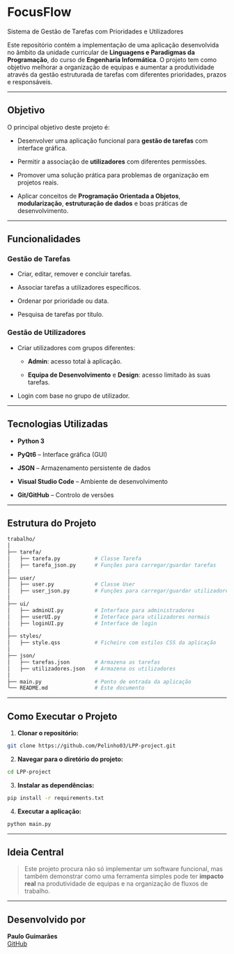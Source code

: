 # **FocusFlow**

Sistema de Gestão de Tarefas com Prioridades e Utilizadores

Este repositório contém a implementação de uma aplicação desenvolvida no âmbito da unidade curricular de **Linguagens e Paradigmas da Programação**, do curso de **Engenharia Informática**. O projeto tem como objetivo melhorar a organização de equipas e aumentar a produtividade através da gestão estruturada de tarefas com diferentes prioridades, prazos e responsáveis.

----------

## Objetivo

O principal objetivo deste projeto é:

-   Desenvolver uma aplicação funcional para **gestão de tarefas** com interface gráfica.
    
-   Permitir a associação de **utilizadores** com diferentes permissões.
    
-   Promover uma solução prática para problemas de organização em projetos reais.
    
-   Aplicar conceitos de **Programação Orientada a Objetos**, **modularização**, **estruturação de dados** e boas práticas de desenvolvimento.
    

----------
## Funcionalidades

### Gestão de Tarefas

-   Criar, editar, remover e concluir tarefas.
    
-   Associar tarefas a utilizadores específicos.
    
-   Ordenar por prioridade ou data.
    
-   Pesquisa de tarefas por título.
    

### Gestão de Utilizadores

-   Criar utilizadores com grupos diferentes:
    
    -   **Admin**: acesso total à aplicação.
        
    -   **Equipa de Desenvolvimento** e **Design**: acesso limitado às suas tarefas.
        
-   Login com base no grupo de utilizador.
    

----------

## Tecnologias Utilizadas

-   **Python 3**
    
-   **PyQt6** – Interface gráfica (GUI)
    
-   **JSON** – Armazenamento persistente de dados
    
-   **Visual Studio Code** – Ambiente de desenvolvimento
    
-   **Git/GitHub** – Controlo de versões
    

----------

## Estrutura do Projeto

```bash
trabalho/
│
├── tarefa/
│   ├── tarefa.py           # Classe Tarefa
│   ├── tarefa_json.py      # Funções para carregar/guardar tarefas
│
├── user/
│   ├── user.py             # Classe User
│   ├── user_json.py        # Funções para carregar/guardar utilizadores
│
├── ui/
│   ├── adminUI.py          # Interface para administradores
│   ├── userUI.py           # Interface para utilizadores normais
│   ├── loginUI.py          # Interface de login
│
├── styles/
│   ├── style.qss           # Ficheiro com estilos CSS da aplicação
│
├── json/
│   ├── tarefas.json        # Armazena as tarefas
│   ├── utilizadores.json   # Armazena os utilizadores
│
├── main.py                 # Ponto de entrada da aplicação
└── README.md               # Este documento

```

----------

## Como Executar o Projeto

1.  **Clonar o repositório:**
    

```bash
git clone https://github.com/Pelinho03/LPP-project.git

```

2.  **Navegar para o diretório do projeto:**
    

```bash
cd LPP-project

```

3.  **Instalar as dependências:**
    

```bash
pip install -r requirements.txt

```

4.  **Executar a aplicação:**
    

```bash
python main.py

```

----------

## Ideia Central

> Este projeto procura não só implementar um software funcional, mas também demonstrar como uma ferramenta simples pode ter **impacto real** na produtividade de equipas e na organização de fluxos de trabalho.

----------

## Desenvolvido por

**Paulo Guimarães**  
[GitHub](https://github.com/Pelinho03)
